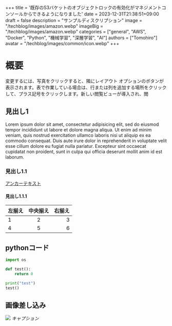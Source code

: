 +++
title = '既存のS3バケットのオブジェクトロックの有効化がマネジメントコンソールからできるようになりました'
date = 2023-12-31T21:38:51+09:00
draft = false
description = "サンプルディスクリプション"
image = "/techblog/images/amazon.webp"
imageBig = "/techblog/images/amazon.webp"
categories = ["general", "AWS", "Docker", "Python", "機械学習", "深層学習", "AI"]
authors = ["Tomohiro"]
avatar = "/techblog/images/common/icon.webp"
+++

# 概要

変更するには、写真をクリックすると、隣にレイアウト オプションのボタンが表示されます。表で作業している場合は、行または列を追加する場所をクリックして、プラス記号をクリックします。新しい閲覧ビューが導入され、閲

## 見出し1

Lorem ipsum dolor sit amet, consectetur adipisicing elit, sed do eiusmod tempor incididunt ut labore et dolore magna aliqua. Ut enim ad minim veniam, quis nostrud exercitation ullamco laboris nisi ut aliquip ex ea commodo consequat. Duis aute irure dolor in reprehenderit in voluptate velit esse cillum dolore eu fugiat nulla pariatur. Excepteur sint occaecat cupidatat non proident, sunt in culpa qui officia deserunt mollit anim id est laborum.

### 見出し1.1

[アンカーテキスト](https://zenn.dev/zenn/articles/markdown-guide)

#### 見出し1.1.1

| 左揃え | 中央揃え | 右揃え |
|:---|:---:|---:|
|1 |2 |3 |
|4 |5 |6 |


## pythonコード

```python:test.py
import os

def test():
    return 0

print("test")
test()
```

## 画像差し込み

![](/techblog/images/windows11-bk.jpg)
*キャプション*
